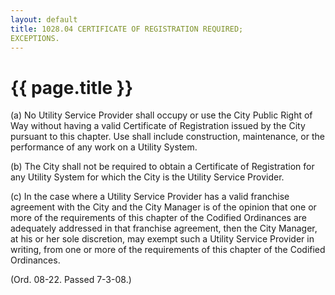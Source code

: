 ```yaml
---
layout: default 
title: 1028.04 CERTIFICATE OF REGISTRATION REQUIRED;
EXCEPTIONS.
---
```


{{ page.title }}
================

​(a) No Utility Service Provider shall occupy or use the City Public
Right of Way without having a valid Certificate of Registration issued
by the City pursuant to this chapter. Use shall include construction,
maintenance, or the performance of any work on a Utility System.

​(b) The City shall not be required to obtain a Certificate of
Registration for any Utility System for which the City is the Utility
Service Provider.

​(c) In the case where a Utility Service Provider has a valid franchise
agreement with the City and the City Manager is of the opinion that one
or more of the requirements of this chapter of the Codified Ordinances
are adequately addressed in that franchise agreement, then the City
Manager, at his or her sole discretion, may exempt such a Utility
Service Provider in writing, from one or more of the requirements of
this chapter of the Codified Ordinances.

(Ord. 08-22. Passed 7-3-08.)
